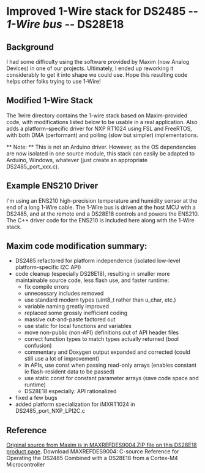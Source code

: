 # Improved 1-Wire stack for DS2485 -- *1-Wire bus* -- DS28E18

## Background
I had some difficulty using the software provided by Maxim (now Analog Devices) in one of our projects.
Ultimately, I ended up reworking it considerably to get it into shape we could use.
Hope this resulting code helps other folks trying to use 1-Wire!

## Modified 1-Wire Stack
The 1wire directory contains the 1-wire stack based on Maxim-provided code, 
with modifications listed below to be usable in a real application.
Also adds a platform-specific driver for NXP RT1024 using FSL and FreeRTOS,
with both DMA (performant) and polling (slow but simpler) implementations.

** Note: ** This is not an Arduino driver.
However, as the OS dependencies are now isolated in one source module,
this stack can easily be adapted to Arduino, Windows, whatever
(just create an appropriate DS2485_port_xxx.c).

## Example ENS210 Driver
I'm using an ENS210 high-precision temperature and humidity sensor at the end of a long 1-Wire cable. 
The 1-Wire bus is driven at the host MCU with a DS2485, and at the remote end a DS28E18 controls and powers the ENS210. 
The C++ driver code for the ENS210 is included here along with the 1-Wire stack.

## Maxim code modification summary:
* DS2485 refactored for platform independence (isolated low-level platform-specific I2C API)
* code cleanup (especially DS28E18), resulting in smaller more maintainable source code, less flash use, and faster runtime:
  * fix compile errors
  * unnecessary includes removed
  * use standard modern types (uint8_t rather than u_char, etc.)
  * variable naming greatly improved
  * replaced some grossly inefficient coding
  * massive cut-and-paste factored out
  * use static for local functions and variables
  * move non-public (non-API) definitions out of API header files
  * correct function types to match types actually returned (bool confusion)
  * commentary and Doxygen output expanded and corrected (could still use a lot of improvement)
  * in APIs, use const when passing read-only arrays (enables constant ie flash-resident data to be passed)
  * use static const for constant parameter arrays (save code space and runtime)
  * DS28E18 especially: API rationalized
* fixed a few bugs
* added platform specialization for iMXRT1024 in DS2485_port_NXP_LPI2C.c

## Reference
[Original source from Maxim is in MAXREFDES9004.ZIP file on this DS28E18 product page](https://www.analog.com/en/products/ds28e18.html#product-tools).
Download MAXREFDES9004: C-source Reference for Operating the DS2485 Combined with a DS28E18 from a Cortex-M4 Microcontroller
